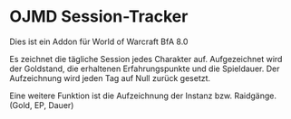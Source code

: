 # OJMD Session-Tracker



Dies ist ein Addon für World of Warcraft BfA 8.0 

Es zeichnet die tägliche Session jedes Charakter auf.  Aufgezeichnet wird der Goldstand, die erhaltenen Erfahrungspunkte und die Spieldauer. Der Aufzeichnung wird jeden Tag auf Null zurück gesetzt.

Eine weitere Funktion ist die Aufzeichnung der Instanz bzw. Raidgänge. (Gold, EP, Dauer)

